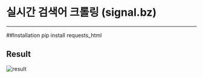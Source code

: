 # 실시간 검색어 크롤링 (signal.bz)
<hr>
##Installation
pip install requests_html

## Result
![result](https://user-images.githubusercontent.com/103200144/166218577-13484f6a-6514-42a1-8dea-7f512c7ee37e.png)

